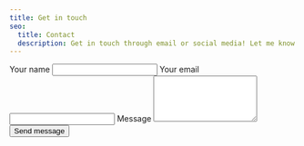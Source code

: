 ```yaml
---
title: Get in touch
seo:
  title: Contact
  description: Get in touch through email or social media! Let me know how I can help.
---
```


<form
  action="https://formspree.io/f/mqaqpvka"
  method="POST"
  class="max-w-md mx-auto space-y-4"
>
  <label class="block">
    <span class="font-medium">Your name</span>
    <input
      type="text"
      name="name"
      required
      class="mt-1 block w-full rounded border px-3 py-2"
    />
  </label>

  <label class="block">
    <span class="font-medium">Your email</span>
    <input
      type="email"
      name="email"
      required
      class="mt-1 block w-full rounded border px-3 py-2"
    />
  </label>

  <label class="block">
    <span class="font-medium">Message</span>
    <textarea
      name="message"
      rows="5"
      required
      class="mt-1 block w-full rounded border px-3 py-2"
    ></textarea>
  </label>
  <button
    type="submit"
    class="bg-black text-white px-4 py-2 rounded hover:bg-gray-800 transition"
  >
    Send message
  </button>
</form>